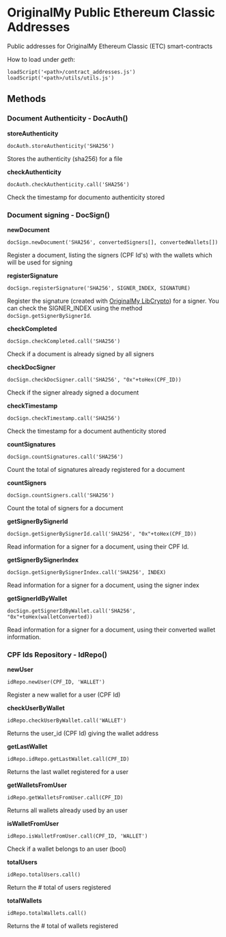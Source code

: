 # OriginalMy Public Ethereum Classic Addresses
Public addresses for OriginalMy Ethereum Classic (ETC) smart-contracts

How to load under *geth*:
    
    loadScript('<path>/contract_addresses.js')
    loadScript('<path>/utils/utils.js')

## Methods

### Document Authenticity - DocAuth()

**storeAuthenticity**

    docAuth.storeAuthenticity('SHA256')
Stores the authenticity (sha256) for a file

**checkAuthenticity**

    docAuth.checkAuthenticity.call('SHA256')
Check the timestamp for documento authenticity stored

### Document signing - DocSign()

**newDocument**

    docSign.newDocument('SHA256', convertedSigners[], convertedWallets[])
Register a document, listing the signers (CPF Id's) with the wallets which will be used for signing

**registerSignature**

    docSign.registerSignature('SHA256', SIGNER_INDEX, SIGNATURE)
Register the signature (created with [OriginalMy LibCrypto](https://github.com/originalmy/originalmy-libcrypto)) for a signer. You can check the SIGNER_INDEX using the method `docSign.getSignerBySignerId`.

**checkCompleted** 
  
    docSign.checkCompleted.call('SHA256')
Check if a document is already signed by all signers

**checkDocSigner**

    docSign.checkDocSigner.call('SHA256', "0x"+toHex(CPF_ID)) 
Check if the signer already signed a document

**checkTimestamp**

    docSign.checkTimestamp.call('SHA256')
Check the timestamp for a document authenticity stored

**countSignatures**

    docSign.countSignatures.call('SHA256')
Count the total of signatures already registered for a document

**countSigners**

    docSign.countSigners.call('SHA256')
Count the total of signers for a document

**getSignerBySignerId**

    docSign.getSignerBySignerId.call('SHA256', "0x"+toHex(CPF_ID))
Read information for a signer for a document, using their CPF Id.

**getSignerBySignerIndex**

    docSign.getSignerBySignerIndex.call('SHA256', INDEX)
Read information for a signer for a document, using the signer index
    
**getSignerIdByWallet**

    docSign.getSignerIdByWallet.call('SHA256', "0x"+toHex(walletConverted))
Read information for a signer for a document, using their converted wallet information.


### CPF Ids Repository - IdRepo()

**newUser**

    idRepo.newUser(CPF_ID, 'WALLET')
Register a new wallet for a user (CPF Id)

**checkUserByWallet**

    idRepo.checkUserByWallet.call('WALLET')
Returns the user_id (CPF Id) giving the wallet address

**getLastWallet**

    idRepo.idRepo.getLastWallet.call(CPF_ID)
Returns the last wallet registered for a user

**getWalletsFromUser**

    idRepo.getWalletsFromUser.call(CPF_ID)
Returns all wallets already used by an user

**isWalletFromUser**

    idRepo.isWalletFromUser.call(CPF_ID, 'WALLET')
Check if a wallet belongs to an user (bool)

**totalUsers**

    idRepo.totalUsers.call()
Return the # total of users registered

**totalWallets**

    idRepo.totalWallets.call()
Returns the # total of wallets registered

